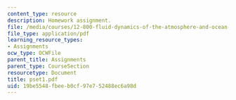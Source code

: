 ```yaml
---
content_type: resource
description: Homework assignment.
file: /media/courses/12-800-fluid-dynamics-of-the-atmosphere-and-ocean-fall-2004/19be5548fbeeb0cf97e752488ec6a98d_pset1.pdf
file_type: application/pdf
learning_resource_types:
- Assignments
ocw_type: OCWFile
parent_title: Assignments
parent_type: CourseSection
resourcetype: Document
title: pset1.pdf
uid: 19be5548-fbee-b0cf-97e7-52488ec6a98d
---
```

